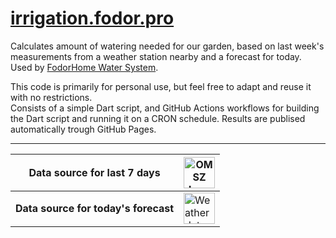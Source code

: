 # [irrigation.fodor.pro](https://irrigation.fodor.pro/)

Calculates amount of watering needed for our garden, based on last week's measurements from a weather station nearby and a forecast for today.\
Used by [FodorHome Water System](https://github.com/RedyAu/FodorHome_vizrendszer).

This code is primarily for personal use, but feel free to adapt and reuse it with no restrictions.\
Consists of a simple Dart script, and GitHub Actions workflows for building the Dart script and running it on a CRON schedule. Results are publised automatically trough GitHub Pages.

---

| Data source for last 7 days | <a href="https://www.met.hu/omsz/tevekenysegek/adattar/" title="OMSZ Adattár"><img style="height:50px" src='https://www.met.hu/images/logo/omsz_logo_374x135.png' alt="OMSZ logo" border="0"></a> |
| --- | --- |
| **Data source for today's forecast** | <a href="https://www.weatherapi.com/" title="Free Weather API"><img style="height:50px" src='https://cdn.weatherapi.com/v4/images/weatherapi_logo.png' alt="Weather data by WeatherAPI.com" border="0"></a> |
